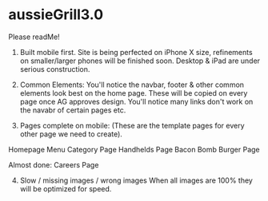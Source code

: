 # aussieGrill3.0

Please readMe!

1) Built mobile first. Site is being perfected on iPhone X size, refinements on smaller/larger phones will be finished soon. Desktop & iPad are under serious construction.

2) Common Elements:
You'll notice the navbar, footer & other common elements look best on the home page. These will be copied on every page once AG approves design. You'll notice many links don't work on the navabr of certain pages etc.

3) Pages complete on mobile:  (These are the template pages for every other page we need to create).

Homepage
Menu Category Page
Handhelds Page
Bacon Bomb Burger Page

  Almost done:
  Careers Page

4) Slow / missing images / wrong images
When all images are 100% they will be optimized for speed.
